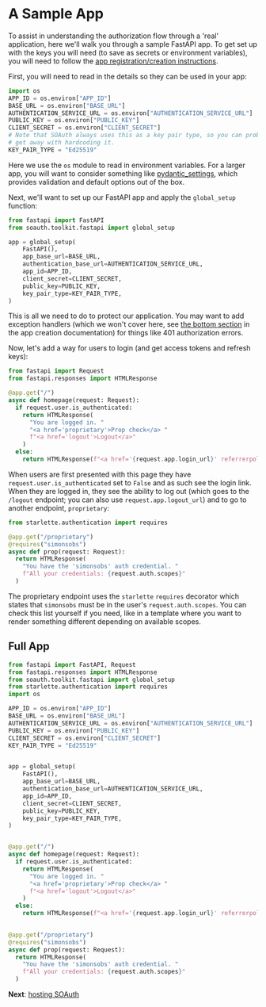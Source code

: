 A Sample App
============

To assist in understanding the authorization flow through a 'real' application, here
we'll walk you through a sample FastAPI app. To get set up with the keys you
will need (to save as secrets or environment variables), you will need to follow
the [app registration/creation instructions](create.md).

First, you will need to read in the details so they can be used in your app:
```python
import os
APP_ID = os.environ["APP_ID"]
BASE_URL = os.environ["BASE_URL"]
AUTHENTICATION_SERVICE_URL = os.environ["AUTHENTICATION_SERVICE_URL"]
PUBLIC_KEY = os.environ["PUBLIC_KEY"]
CLIENT_SECRET = os.environ["CLIENT_SECRET"]
# Note that SOAuth always uses this as a key pair type, so you can probably
# get away with hardcoding it.
KEY_PAIR_TYPE = "Ed25519"
```
Here we use the `os` module to read in environment variables. For a larger app,
you will want to consider something like
[pydantic_settings](https://docs.pydantic.dev/latest/concepts/pydantic_settings/),
which provides validation and default options out of the box.

Next, we'll want to set up our FastAPI app and apply the `global_setup`
function:
```python
from fastapi import FastAPI
from soauth.toolkit.fastapi import global_setup

app = global_setup(
    FastAPI(),
    app_base_url=BASE_URL,
    authentication_base_url=AUTHENTICATION_SERVICE_URL,
    app_id=APP_ID,
    client_secret=CLIENT_SECRET,
    public_key=PUBLIC_KEY,
    key_pair_type=KEY_PAIR_TYPE,
)
```
This is all we need to do to protect our application. You may want to
add exception handlers (which we won't cover here, see
[the bottom section](create.md) in the app creation documentation) for
things like 401 authorization errors.

Now, let's add a way for users to login (and get access tokens and refresh
keys):
```python
from fastapi import Request
from fastapi.responses import HTMLResponse

@app.get("/")
async def homepage(request: Request):
  if request.user.is_authenticated:
    return HTMLResponse(
      "You are logged in. "
      "<a href='proprietary'>Prop check</a> "
      f"<a href='logout'>Logout</a>"
    )
  else:
    return HTMLResponse(f"<a href='{request.app.login_url}' referrerpolicy='no-referrer-when-downgrade'>Login</a>")
```
When users are first presented with this page they have
`request.user.is_authenticated` set to `False` and as such see the login link.
When they are logged in, they see the ability to log out (which goes to the `/logout`
endpoint; you can also use `request.app.logout_url`) and to go to another
endpoint, `proprietary`:
```python
from starlette.authentication import requires

@app.get("/proprietary")
@requires("simonsobs")
async def prop(request: Request):
  return HTMLResponse(
    "You have the 'simonsobs' auth credential. "
    f"All your credentials: {request.auth.scopes}"
  )
```
The proprietary endpoint uses the `starlette` `requires` decorator which states
that `simonsobs` must be in the user's `request.auth.scopes`. You can check this
list yourself if you need, like in a template where you want to render something
different depending on available scopes.


Full App
--------

```python
from fastapi import FastAPI, Request
from fastapi.responses import HTMLResponse
from soauth.toolkit.fastapi import global_setup
from starlette.authentication import requires
import os

APP_ID = os.environ["APP_ID"]
BASE_URL = os.environ["BASE_URL"]
AUTHENTICATION_SERVICE_URL = os.environ["AUTHENTICATION_SERVICE_URL"]
PUBLIC_KEY = os.environ["PUBLIC_KEY"]
CLIENT_SECRET = os.environ["CLIENT_SECRET"]
KEY_PAIR_TYPE = "Ed25519"


app = global_setup(
    FastAPI(),
    app_base_url=BASE_URL,
    authentication_base_url=AUTHENTICATION_SERVICE_URL,
    app_id=APP_ID,
    client_secret=CLIENT_SECRET,
    public_key=PUBLIC_KEY,
    key_pair_type=KEY_PAIR_TYPE,
)


@app.get("/")
async def homepage(request: Request):
  if request.user.is_authenticated:
    return HTMLResponse(
      "You are logged in. "
      "<a href='proprietary'>Prop check</a> "
      f"<a href='logout'>Logout</a>"
    )
  else:
    return HTMLResponse(f"<a href='{request.app.login_url}' referrerpolicy='no-referrer-when-downgrade'>Login</a>")
  

@app.get("/proprietary")
@requires("simonsobs")
async def prop(request: Request):
  return HTMLResponse(
    "You have the 'simonsobs' auth credential. "
    f"All your credentials: {request.auth.scopes}"
  )
```

**Next**: [hosting SOAuth](hosting.md)